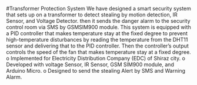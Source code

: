 #Transformer Protection System
We have designed a smart security system that sets up on a transformer to detect stealing by motion detection, IR Sensor, and Voltage Detector. then it sends the danger alarm to the security control room via SMS by GSMSIM900 module.
This system is equipped with a PID controller that makes temperature stay at the fixed degree to prevent high-temperature disturbances by reading the temperature from the DHT11 sensor and delivering that to the PID controller. Then the controller’s output controls the speed of the fan  that makes temperature stay at a fixed degree.    
o Implemented for Electricity Distribution Company (EDC) of Shiraz city.
o Developed with voltage Sensor, IR Sensor, GSM SIM900 module, and Arduino Micro.
o Designed to send the stealing Alert by SMS and Warning Alarm.
